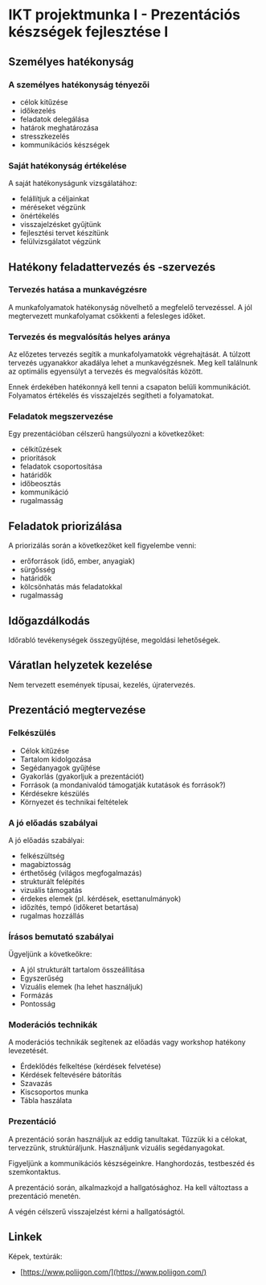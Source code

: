 # IKT projektmunka I - Prezentációs készségek fejlesztése I

## Személyes hatékonyság

### A személyes hatékonyság tényezői

* célok kitűzése
* időkezelés
* feladatok delegálása
* határok meghatározása
* stresszkezelés
* kommunikációs készségek

### Saját hatékonyság értékelése

A saját hatékonyságunk vizsgálatához:

* felállítjuk a céljainkat
* méréseket végzünk
* önértékelés
* visszajelzésket gyűjtünk
* fejlesztési tervet készítünk
* felülvizsgálatot végzünk

## Hatékony feladattervezés és -szervezés

### Tervezés hatása a munkavégzésre

A munkafolyamatok hatékonyság növelhető a megfelelő tervezéssel. A jól megtervezett munkafolyamat csökkenti a felesleges időket.

### Tervezés és megvalósítás helyes aránya

Az előzetes tervezés segítik a munkafolyamatokk végrehajtását. A túlzott tervezés ugyanakkor akadálya lehet a munkavégzésnek. Meg kell találnunk az optimális egyensúlyt a tervezés és megvalósítás között.

Ennek érdekében hatékonnyá kell tenni a csapaton belüli kommunikációt. Folyamatos értékelés és visszajelzés segítheti a folyamatokat.

### Feladatok megszervezése

Egy prezentációban célszerű hangsúlyozni a következőket:

* célkitűzések
* prioritások
* feladatok csoportosítása
* határidők
* időbeosztás
* kommunikáció
* rugalmasság

## Feladatok priorizálása

A priorizálás során a következőket kell figyelembe venni:

* erőforrások (idő, ember, anyagiak)
* sürgősség
* határidők
* kölcsönhatás más feladatokkal
* rugalmasság

## Időgazdálkodás

Időrabló tevékenységek összegyűjtése, megoldási lehetőségek.

## Váratlan helyzetek kezelése

Nem tervezett események típusai, kezelés, újratervezés.

## Prezentáció megtervezése

### Felkészülés

* Célok kitűzése
* Tartalom kidolgozása
* Segédanyagok gyűjtése
* Gyakorlás (gyakorljuk a prezentációt)
* Források (a mondanivalód támogatják kutatások és források?)
* Kérdésekre készülés
* Környezet és technikai feltételek

### A jó előadás szabályai

A jó előadás szabályai:

* felkészültség
* magabiztosság
* érthetőség (világos megfogalmazás)
* strukturált felépítés
* vizuális támogatás
* érdekes elemek (pl. kérdések, esettanulmányok)
* időzítés, tempó (időkeret betartása)
* rugalmas hozzállás

### Írásos bemutató szabályai

Ügyeljünk a követkeőkre:

* A jól strukturált tartalom összeállítása
* Egyszerűség
* Vizuális elemek (ha lehet használjuk)
* Formázás
* Pontosság

### Moderációs technikák

A moderációs technikák segítenek az előadás vagy workshop hatékony levezetését.

* Érdeklődés felkeltése (kérdések felvetése)
* Kérdések feltevésére bátorítás
* Szavazás
* Kiscsoportos munka
* Tábla haszálata

### Prezentáció

A prezentáció során használjuk az eddig tanultakat. Tűzzük ki a célokat, tervezzünk, struktúráljunk. Használjunk vizuális segédanyagokat.

Figyeljünk a kommunikációs készségeinkre. Hanghordozás, testbeszéd és szemkontaktus.

A prezentáció során, alkalmazkojd a hallgatósághoz. Ha kell változtass a prezentáció menetén.

A végén célszerű visszajelzést kérni a hallgatóságtól.

## Linkek

Képek, textúrák:

* [https://www.poliigon.com/](https://www.poliigon.com/)
